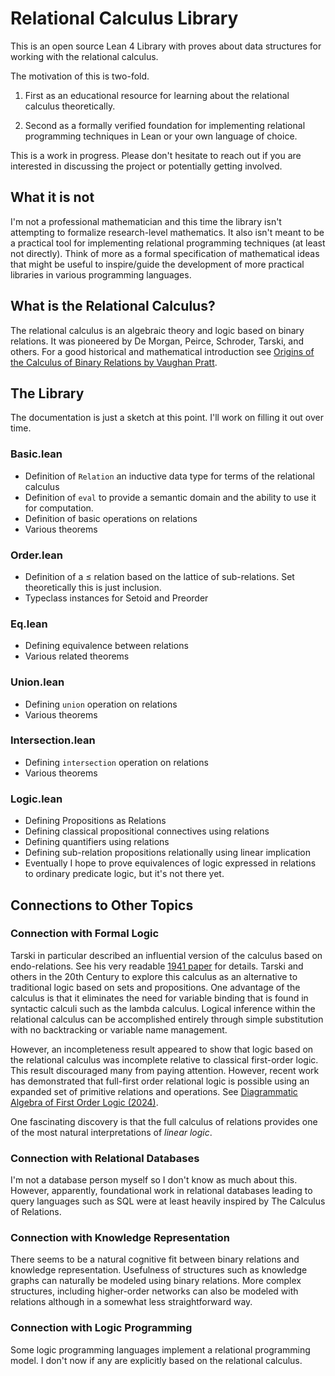 # Relational Calculus Library

This is an open source Lean 4 Library with proves about data structures for working with the relational calculus.

The motivation of this is two-fold.

1. First as an educational resource for learning about the relational calculus theoretically.

2. Second as a formally verified foundation for implementing relational programming techniques in Lean or your own language of choice.

This is a work in progress. Please don't hesitate to reach out if you are interested in discussing the project or potentially getting involved.

## What it is not
I'm not a professional mathematician and this time the library isn't attempting to formalize research-level mathematics. It also isn't meant to be a practical tool for implementing relational programming techniques (at least not directly). Think of more as a formal specification of mathematical ideas that might be useful to inspire/guide the development of more practical libraries in various programming languages.

## What is the Relational Calculus?

The relational calculus is an algebraic theory and logic based on binary relations. It was pioneered by De Morgan, Peirce, Schroder, Tarski, and others. For a good historical and mathematical introduction see [Origins of the Calculus of Binary Relations by Vaughan Pratt](http://boole.stanford.edu/pub/ocbr.pdf).

## The Library

The documentation is just a sketch at this point. I'll work on filling it out over time.

### Basic.lean
- Definition of `Relation` an inductive data type for terms of the relational calculus
- Definition of `eval` to provide a semantic domain and the ability to use it for computation.
- Definition of basic operations on relations
- Various theorems

### Order.lean
- Definition of a $\leq$ relation based on the lattice of sub-relations. Set theoretically this is just inclusion.
- Typeclass instances for Setoid and Preorder

### Eq.lean
- Defining equivalence between relations
- Various related theorems

### Union.lean
- Defining `union` operation on relations
- Various theorems

### Intersection.lean
- Defining `intersection` operation on relations
- Various theorems

### Logic.lean
- Defining Propositions as Relations
- Defining classical propositional connectives using relations
- Defining quantifiers using relations
- Defining sub-relation propositions relationally using linear implication
- Eventually I hope to prove equivalences of logic expressed in relations to ordinary predicate logic, but it's not there yet.


## Connections to Other Topics

### Connection with Formal Logic

Tarski in particular described an influential version of the calculus based on endo-relations. See his very readable [1941 paper](https://www.cl.cam.ac.uk/teaching/1011/Databases/Tarski_1941.pdf) for details. Tarski and others in the 20th Century to explore this calculus as an alternative to traditional logic based on sets and propositions.  One advantage of the calculus is that it eliminates the need for variable binding that is found in syntactic calculi such as the lambda calculus. Logical inference within the relational calculus can be accomplished entirely through simple substitution with no backtracking or variable name management.

However, an incompleteness result appeared to show that logic based on the relational calculus was incomplete relative to classical first-order logic. This result discouraged many from paying attention. However, recent work has demonstrated that full-first order relational logic is possible using an expanded set of primitive relations and operations. See [Diagrammatic Algebra of First Order Logic (2024)](https://arxiv.org/pdf/2401.07055).

One fascinating discovery is that the full calculus of relations provides one of the most natural interpretations of *linear logic*.

### Connection with Relational Databases

I'm not a database person myself so I don't know as much about this. However, apparently, foundational work in relational databases leading to query languages such as SQL were at least heavily inspired by The Calculus of Relations.


### Connection with Knowledge Representation

There seems to be a natural cognitive fit between binary relations and knowledge representation. Usefulness of structures such as knowledge graphs can naturally be modeled using binary relations. More complex structures, including higher-order networks can also be modeled with relations although in a somewhat less straightforward way.

### Connection with Logic Programming

Some logic programming languages implement a relational programming model. I don't now if any are explicitly based on the relational calculus.

